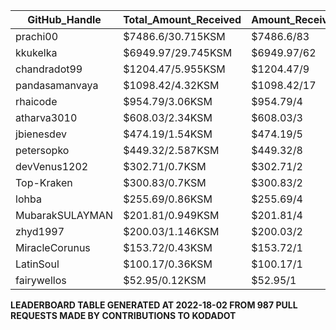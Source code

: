 ﻿| GitHub_Handle   | Total_Amount_Received | Amount_Received_to_Merged_PRs | Num_Of_Open_PRs | Merged_PRs | Closed_PRs | Lines_Added_to_Lines_Removed | Total_Commits_Merged | Last_Transaction_Link                                                                                                              |
|-----------------|-----------------------|-------------------------------|-----------------|------------|------------|------------------------------|----------------------|------------------------------------------------------------------------------------------------------------------------------------|
| prachi00        | $7486.6/30.715KSM     | $7486.6/83                    | 91              | 83         | 8          | 2589/3159                    | 474                  | [Link to last transaction](https://kusama.subscan.io/extrinsic/0xe5563f87a9338ac3d4b9cb89bd7d678a877049e8738a08250e0ce59fd7548b32) |
| kkukelka        | $6949.97/29.745KSM    | $6949.97/62                   | 64              | 62         | 2          | 3793/2262                    | 254                  | [Link to last transaction](https://kusama.subscan.io/extrinsic/0x8be040272b307e806d807ef64f3f1120c3df0326339bcbb97d30d274e3460939) |
| chandradot99    | $1204.47/5.955KSM     | $1204.47/9                    | 9               | 9          | 0          | 900/146                      | 43                   | [Link to last transaction](https://kusama.subscan.io/extrinsic/0xa60c8eda47807651d47079645ac2a23241e38ec6f5f434b229eebbcdd1fa4c10) |
| pandasamanvaya  | $1098.42/4.32KSM      | $1098.42/17                   | 18              | 17         | 1          | 1560/455                     | 68                   | [Link to last transaction](https://kusama.subscan.io/extrinsic/0xa2b431d8f528ad863174d5378f89fd90016c872a227f06b4d1714c652c3a18d9) |
| rhaicode        | $954.79/3.06KSM       | $954.79/4                     | 7               | 4          | 3          | 1001/667                     | 32                   | [Link to last transaction](https://kusama.subscan.io/extrinsic/0xdf0621c718394966b2bf3df5dcf74b988c62e9aa01e13a1ea3014e1ad9b92889) |
| atharva3010     | $608.03/2.34KSM       | $608.03/3                     | 4               | 3          | 1          | 50/87                        | 12                   | [Link to last transaction](https://kusama.subscan.io/extrinsic/0x3642ecc104efef83d1cf81d87110cd3c31fe35d0ba72ce9bed13dc2c01a70cfc) |
| jbienesdev      | $474.19/1.54KSM       | $474.19/5                     | 5               | 5          | 0          | 409/49                       | 9                    | [Link to last transaction](https://kusama.subscan.io/extrinsic/0x0563971bd8839e5e25dc53572e17b8367dda373f2441d3e04613c74099d3751e) |
| petersopko      | $449.32/2.587KSM      | $449.32/8                     | 9               | 8          | 1          | 193/85                       | 33                   | [Link to last transaction](https://kusama.subscan.io/extrinsic/0xd69260012a8a19892d56c0a8d86cff0cf1c603a89ac9237099182d55e354368f) |
| devVenus1202    | $302.71/0.7KSM        | $302.71/2                     | 3               | 2          | 1          | 305/28                       | 95                   | [Link to last transaction](https://kusama.subscan.io/extrinsic/0xd2cb95fd62f98cde83f1ce47dab3fa7636b111116a193f6185d26b7c376f7f4f) |
| Top-Kraken      | $300.83/0.7KSM        | $300.83/2                     | 4               | 2          | 2          | 579/4                        | 26                   | [Link to last transaction](https://kusama.subscan.io/extrinsic/0xe4e984cf692f06a76319756e0e6a9589c0bfaa8420868e42118991d60650e19b) |
| lohba           | $255.69/0.86KSM       | $255.69/4                     | 4               | 4          | 0          | 51/17                        | 21                   | [Link to last transaction](https://kusama.subscan.io/extrinsic/0x00915c8de0bdc4a8b91dab001bf9b3c538e397d80139e88fdebd1f177c6eaae0) |
| MubarakSULAYMAN | $201.81/0.949KSM      | $201.81/4                     | 5               | 4          | 1          | 61/11                        | 261                  | [Link to last transaction](https://kusama.subscan.io/extrinsic/0x0162abe9a26b4733f9d4dbc306d137f1ece23a8ab361a550c019159efae225cb) |
| zhyd1997        | $200.03/1.146KSM      | $200.03/2                     | 4               | 2          | 2          | 45/18                        | 14                   | [Link to last transaction](https://kusama.subscan.io/extrinsic/0xdf8eaeb1b335e02783eaeea11bbe91bb74a9b00001efcdfb22cd50ee0eda6ced) |
| MiracleCorunus  | $153.72/0.43KSM       | $153.72/1                     | 5               | 1          | 4          | 315/131                      | 192                  | [Link to last transaction](https://kusama.subscan.io/extrinsic/10176854-4)                                                         |
| LatinSoul       | $100.17/0.36KSM       | $100.17/1                     | 3               | 1          | 2          | 32/32                        | 7                    | [Link to last transaction](https://kusama.subscan.io/extrinsic/0x14101d25cb4ddc73159dfadabba18c6e3f98fa369dfce47cefde7699d964a538) |
| fairywellos     | $52.95/0.12KSM        | $52.95/1                      | 2               | 1          | 1          | 22/3                         | 9                    | [Link to last transaction](https://kusama.subscan.io/extrinsic/0x9b8c61de44f59da4d0ba0ffda3b732470435bc9042604fe3c2f04a3df2585542) |
 **LEADERBOARD TABLE GENERATED AT 2022-18-02 FROM 987 PULL REQUESTS MADE BY CONTRIBUTIONS TO KODADOT**
